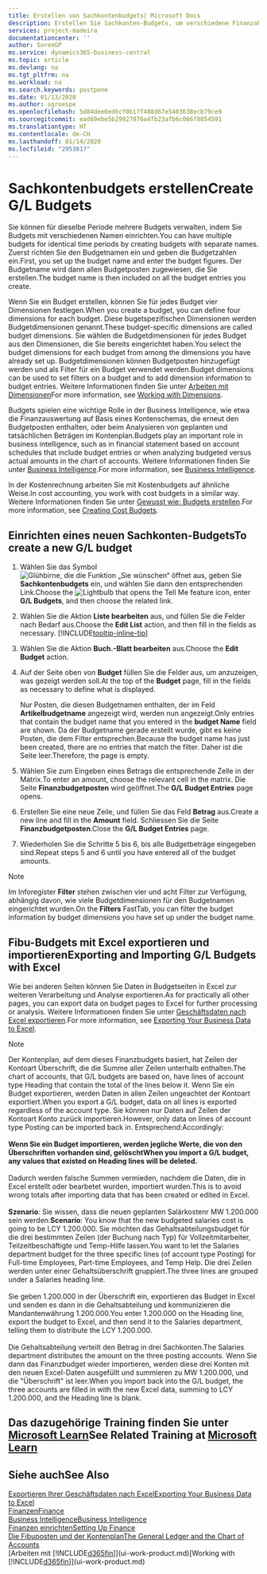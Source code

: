 ```yaml
---
title: Erstellen von Sachkontenbudgets| Microsoft Docs
description: Erstellen Sie Sachkonten-Budgets, um verschiedene Finanzaktivitäten zu prognostizieren und Dimensionen zu den einzelnen Intelligence-Zwecken zuzuordnen.
services: project-madeira
documentationcenter: ''
author: SorenGP
ms.service: dynamics365-business-central
ms.topic: article
ms.devlang: na
ms.tgt_pltfrm: na
ms.workload: na
ms.search.keywords: postpone
ms.date: 01/13/2020
ms.author: sgroespe
ms.openlocfilehash: 5d84dee6ed6cf0b17f488d67e5403638ecb79ce9
ms.sourcegitcommit: ead69ebe5b29927876a4fb23afb6c066f8854591
ms.translationtype: HT
ms.contentlocale: de-CH
ms.lasthandoff: 01/14/2020
ms.locfileid: "2953817"
---
```

# <a name="create-gl-budgets"></a><span data-ttu-id="d7c0b-103">Sachkontenbudgets erstellen</span><span class="sxs-lookup"><span data-stu-id="d7c0b-103">Create G/L Budgets</span></span>
<span data-ttu-id="d7c0b-104">Sie können für dieselbe Periode mehrere Budgets verwalten, indem Sie Budgets mit verschiedenen Namen einrichten.</span><span class="sxs-lookup"><span data-stu-id="d7c0b-104">You can have multiple budgets for identical time periods by creating budgets with separate names.</span></span> <span data-ttu-id="d7c0b-105">Zuerst richten Sie den Budgetnamen ein und geben die Budgetzahlen ein.</span><span class="sxs-lookup"><span data-stu-id="d7c0b-105">First, you set up the budget name and enter the budget figures.</span></span> <span data-ttu-id="d7c0b-106">Der Budgetname wird dann allen Budgetposten zugewiesen, die Sie erstellen.</span><span class="sxs-lookup"><span data-stu-id="d7c0b-106">The budget name is then included on all the budget entries you create.</span></span>  

<span data-ttu-id="d7c0b-107">Wenn Sie ein Budget erstellen, können Sie für jedes Budget vier Dimensionen festlegen.</span><span class="sxs-lookup"><span data-stu-id="d7c0b-107">When you create a budget, you can define four dimensions for each budget.</span></span> <span data-ttu-id="d7c0b-108">Diese bugetspezifischen Dimensionen werden Budgetdimensionen genannt.</span><span class="sxs-lookup"><span data-stu-id="d7c0b-108">These budget-specific dimensions are called budget dimensions.</span></span> <span data-ttu-id="d7c0b-109">Sie wählen die Budgetdimensionen für jedes Budget aus den Dimensionen, die Sie bereits eingerichtet haben.</span><span class="sxs-lookup"><span data-stu-id="d7c0b-109">You select the budget dimensions for each budget from among the dimensions you have already set up.</span></span> <span data-ttu-id="d7c0b-110">Budgetdimensionen können Budgetposten hinzugefügt werden und als Filter für ein Budget verwendet werden.</span><span class="sxs-lookup"><span data-stu-id="d7c0b-110">Budget dimensions can be used to set filters on a budget and to add dimension information to budget entries.</span></span> <span data-ttu-id="d7c0b-111">Weitere Informationen finden Sie unter [Arbeiten mit Dimensionen](finance-dimensions.md)</span><span class="sxs-lookup"><span data-stu-id="d7c0b-111">For more information, see [Working with Dimensions](finance-dimensions.md).</span></span>

<span data-ttu-id="d7c0b-112">Budgets spielen eine wichtige Rolle in der Business Intelligence, wie etwa die Finanzauswertung auf Basis eines Kontenschemas, die erneut den Budgetposten enthalten, oder beim Analysieren von geplanten und tatsächlichen Beträgen im Kontenplan.</span><span class="sxs-lookup"><span data-stu-id="d7c0b-112">Budgets play an important role in business intelligence, such as in financial statement based on account schedules that include budget entries or when analyzing budgeted versus actual amounts in the chart of accounts.</span></span> <span data-ttu-id="d7c0b-113">Weitere Informationen finden Sie unter [Business Intelligence](bi.md).</span><span class="sxs-lookup"><span data-stu-id="d7c0b-113">For more information, see [Business Intelligence](bi.md).</span></span>

<span data-ttu-id="d7c0b-114">In der Kostenrechnung arbeiten Sie mit Kostenbudgets auf ähnliche Weise.</span><span class="sxs-lookup"><span data-stu-id="d7c0b-114">In cost accounting, you work with cost budgets in a similar way.</span></span> <span data-ttu-id="d7c0b-115">Weitere Informationen finden Sie unter [Gewusst wie: Budgets erstellen](finance-create-cost-budgets.md).</span><span class="sxs-lookup"><span data-stu-id="d7c0b-115">For more information, see [Creating Cost Budgets](finance-create-cost-budgets.md).</span></span>    

## <a name="to-create-a-new-gl-budget"></a><span data-ttu-id="d7c0b-116">Einrichten eines neuen Sachkonten-Budgets</span><span class="sxs-lookup"><span data-stu-id="d7c0b-116">To create a new G/L budget</span></span>  
1. <span data-ttu-id="d7c0b-117">Wählen Sie das Symbol ![Glühbirne, die die Funktion „Sie wünschen“ öffnet](media/ui-search/search_small.png "Tell Me-Funktion") aus, geben Sie **Sachkontenbudgets** ein, und wählen Sie dann den entsprechenden Link.</span><span class="sxs-lookup"><span data-stu-id="d7c0b-117">Choose the ![Lightbulb that opens the Tell Me feature](media/ui-search/search_small.png "Tell me what you want to do") icon, enter **G/L Budgets**, and then choose the related link.</span></span>  
2. <span data-ttu-id="d7c0b-118">Wählen Sie die Aktion **Liste bearbeiten** aus, und füllen Sie die Felder nach Bedarf aus.</span><span class="sxs-lookup"><span data-stu-id="d7c0b-118">Choose the **Edit List** action, and then fill in the fields as necessary.</span></span> [!INCLUDE[tooltip-inline-tip](includes/tooltip-inline-tip_md.md)]  
3. <span data-ttu-id="d7c0b-119">Wählen Sie die Aktion **Buch.-Blatt bearbeiten** aus.</span><span class="sxs-lookup"><span data-stu-id="d7c0b-119">Choose the **Edit Budget** action.</span></span>
4. <span data-ttu-id="d7c0b-120">Auf der Seite oben von **Budget** füllen Sie die Felder aus, um anzuzeigen, was gezeigt werden soll.</span><span class="sxs-lookup"><span data-stu-id="d7c0b-120">At the top of the **Budget** page, fill in the fields as necessary to define what is displayed.</span></span>  

    <span data-ttu-id="d7c0b-121">Nur Posten, die diesen Budgetnamen enthalten, der im Feld **Artikelbudgetname** angezeigt wird, werden nun angezeigt.</span><span class="sxs-lookup"><span data-stu-id="d7c0b-121">Only entries that contain the budget name that you entered in the **budget Name** field are shown.</span></span> <span data-ttu-id="d7c0b-122">Da der Budgetname gerade erstellt wurde, gibt es keine Posten, die dem Filter entsprechen.</span><span class="sxs-lookup"><span data-stu-id="d7c0b-122">Because the budget name has just been created, there are no entries that match the filter.</span></span> <span data-ttu-id="d7c0b-123">Daher ist die Seite leer.</span><span class="sxs-lookup"><span data-stu-id="d7c0b-123">Therefore, the page is empty.</span></span>  
5. <span data-ttu-id="d7c0b-124">Wählen Sie zum Eingeben eines Betrags die entsprechende Zelle in der Matrix.</span><span class="sxs-lookup"><span data-stu-id="d7c0b-124">To enter an amount, choose the relevant cell in the matrix.</span></span> <span data-ttu-id="d7c0b-125">Die Seite **Finanzbudgetposten** wird geöffnet.</span><span class="sxs-lookup"><span data-stu-id="d7c0b-125">The **G/L Budget Entries** page opens.</span></span>  
6. <span data-ttu-id="d7c0b-126">Erstellen Sie eine neue Zeile, und füllen Sie das Feld **Betrag** aus.</span><span class="sxs-lookup"><span data-stu-id="d7c0b-126">Create a new line and fill in the **Amount** field.</span></span> <span data-ttu-id="d7c0b-127">Schliessen Sie die Seite **Finanzbudgetposten**.</span><span class="sxs-lookup"><span data-stu-id="d7c0b-127">Close the **G/L Budget Entries** page.</span></span>  
7. <span data-ttu-id="d7c0b-128">Wiederholen Sie die Schritte 5 bis 6, bis alle Budgetbeträge eingegeben sind.</span><span class="sxs-lookup"><span data-stu-id="d7c0b-128">Repeat steps 5 and 6 until you have entered all of the budget amounts.</span></span>  

> [!NOTE]  
>  <span data-ttu-id="d7c0b-129">Im Inforegister  **Filter** stehen zwischen vier und acht Filter zur Verfügung, abhängig davon, wie viele  Budgetdimensionen für den Budgetnamen eingerichtet wurden.</span><span class="sxs-lookup"><span data-stu-id="d7c0b-129">On the **Filters** FastTab, you can filter the budget information by budget dimensions you have set up under the budget name.</span></span>

## <a name="exporting-and-importing-gl-budgets-with-excel"></a><span data-ttu-id="d7c0b-130">Fibu-Budgets mit Excel exportieren und importieren</span><span class="sxs-lookup"><span data-stu-id="d7c0b-130">Exporting and Importing G/L Budgets with Excel</span></span>
<span data-ttu-id="d7c0b-131">Wie bei anderen Seiten können Sie Daten in Budgetseiten in Excel zur weiteren Verarbeitung und Analyse exportieren.</span><span class="sxs-lookup"><span data-stu-id="d7c0b-131">As for practically all other pages, you can export data on budget pages to Excel for further processing or analysis.</span></span> <span data-ttu-id="d7c0b-132">Weitere Informationen finden Sie unter [Geschäftsdaten nach Excel exportieren](about-export-data.md).</span><span class="sxs-lookup"><span data-stu-id="d7c0b-132">For more information, see [Exporting Your Business Data to Excel](about-export-data.md).</span></span>

> [!NOTE]
> <span data-ttu-id="d7c0b-133">Der Kontenplan, auf dem dieses Finanzbudgets basiert, hat Zeilen der Kontoart Überschrift, die die Summe aller Zeilen unterhalb enthalten.</span><span class="sxs-lookup"><span data-stu-id="d7c0b-133">The chart of accounts, that G/L budgets are based on, have lines of account type Heading that contain the total of the lines below it.</span></span> <span data-ttu-id="d7c0b-134">Wenn Sie ein Budget  exportieren, werden Daten in allen Zeilen ungeachtet der Kontoart exportiert.</span><span class="sxs-lookup"><span data-stu-id="d7c0b-134">When you export a G/L budget, data on all lines is exported regardless of the account type.</span></span> <span data-ttu-id="d7c0b-135">Sie können nur Daten auf Zeilen der Kontoart Konto zurück importieren.</span><span class="sxs-lookup"><span data-stu-id="d7c0b-135">However, only data on lines of account type Posting can be imported back in.</span></span> <span data-ttu-id="d7c0b-136">Entsprechend:</span><span class="sxs-lookup"><span data-stu-id="d7c0b-136">Accordingly:</span></span> <br /><br /> <span data-ttu-id="d7c0b-137">**Wenn Sie ein Budget importieren, werden jegliche Werte, die von den Überschriften vorhanden sind, gelöscht**</span><span class="sxs-lookup"><span data-stu-id="d7c0b-137">**When you import a G/L budget, any values that existed on Heading lines will be deleted.**</span></span> <br /><br /> <span data-ttu-id="d7c0b-138">Dadurch werden falsche Summen vermieden, nachdem die Daten, die in Excel erstellt oder bearbetet wurden, importiert wurden.</span><span class="sxs-lookup"><span data-stu-id="d7c0b-138">This is to avoid wrong totals after importing data that has been created or edited in Excel.</span></span><br /><br /> <span data-ttu-id="d7c0b-139">**Szenario**: Sie wissen, dass die neuen geplanten Salärkostenr MW 1.200.000 sein werden.</span><span class="sxs-lookup"><span data-stu-id="d7c0b-139">**Scenario**: You know that the new budgeted salaries cost is going to be LCY 1.200.000.</span></span> <span data-ttu-id="d7c0b-140">Sie möchten das Gehaltsabteilungsbudget für die drei bestimmten Zeilen (der Buchung nach Typ) für Vollzeitmitarbeiter, Teilzeitbeschäftigte und Temp-Hilfe lassen.</span><span class="sxs-lookup"><span data-stu-id="d7c0b-140">You want to let the Salaries department budget for the three specific lines (of account type Posting) for Full-time Employees, Part-time Employees, and Temp Help.</span></span> <span data-ttu-id="d7c0b-141">Die drei Zeilen werden unter einer Gehaltsüberschrift gruppiert.</span><span class="sxs-lookup"><span data-stu-id="d7c0b-141">The three lines are grouped under a Salaries heading line.</span></span><br /><br /><span data-ttu-id="d7c0b-142">Sie geben 1.200.000 in der Überschrift ein, exportieren das Budget in Excel und senden es dann in die Gehaltsabteilung und kommunizieren die Mandantenwährung 1.200.000.</span><span class="sxs-lookup"><span data-stu-id="d7c0b-142">You enter 1.200.000 on the Heading line, export the budget to Excel, and then send it to the Salaries department, telling them to distribute the LCY 1.200.000.</span></span><br /><br /> <span data-ttu-id="d7c0b-143">Die Gehaltsabteilung verteilt den Betrag in drei Sachkonten.</span><span class="sxs-lookup"><span data-stu-id="d7c0b-143">The Salaries department distributes the amount on the three posting accounts.</span></span> <span data-ttu-id="d7c0b-144">Wenn Sie dann das Finanzbudget wieder importieren, werden diese drei Konten mit den neuen Excel-Daten ausgefüllt und summieren zu MW 1.200.000, und die "Überschrift" ist leer.</span><span class="sxs-lookup"><span data-stu-id="d7c0b-144">When you import back into the G/L budget, the three accounts are filled in with the new Excel data, summing to LCY 1.200.000, and the Heading line is blank.</span></span>

## <a name="see-related-training-at-microsoft-learnlearnmodulesbudgets-exchange-rates-dynamics-365-business-centralindex"></a><span data-ttu-id="d7c0b-145">Das dazugehörige Training finden Sie unter [Microsoft Learn](/learn/modules/budgets-exchange-rates-dynamics-365-business-central/index)</span><span class="sxs-lookup"><span data-stu-id="d7c0b-145">See Related Training at [Microsoft Learn](/learn/modules/budgets-exchange-rates-dynamics-365-business-central/index)</span></span>

## <a name="see-also"></a><span data-ttu-id="d7c0b-146">Siehe auch</span><span class="sxs-lookup"><span data-stu-id="d7c0b-146">See Also</span></span>
[<span data-ttu-id="d7c0b-147">Exportieren Ihrer Geschäftsdaten nach Excel</span><span class="sxs-lookup"><span data-stu-id="d7c0b-147">Exporting Your Business Data to Excel</span></span>](about-export-data.md)  
[<span data-ttu-id="d7c0b-148">Finanzen</span><span class="sxs-lookup"><span data-stu-id="d7c0b-148">Finance</span></span>](finance.md)  
[<span data-ttu-id="d7c0b-149">Business Intelligence</span><span class="sxs-lookup"><span data-stu-id="d7c0b-149">Business Intelligence</span></span>](bi.md)  
[<span data-ttu-id="d7c0b-150">Finanzen einrichten</span><span class="sxs-lookup"><span data-stu-id="d7c0b-150">Setting Up Finance</span></span>](finance-setup-finance.md)  
[<span data-ttu-id="d7c0b-151">Die Fibuposten und der Kontenplan</span><span class="sxs-lookup"><span data-stu-id="d7c0b-151">The General Ledger and the Chart of Accounts</span></span>](finance-general-ledger.md)  
<span data-ttu-id="d7c0b-152">[Arbeiten mit [!INCLUDE[d365fin](includes/d365fin_md.md)]](ui-work-product.md)</span><span class="sxs-lookup"><span data-stu-id="d7c0b-152">[Working with [!INCLUDE[d365fin](includes/d365fin_md.md)]](ui-work-product.md)</span></span>  
